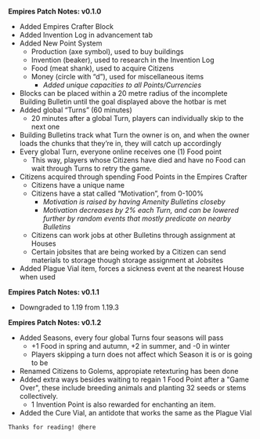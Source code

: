 __Empires Patch Notes: v0.1.0__
- Added Empires Crafter Block
- Added Invention Log in advancement tab
- Added New Point System
    - Production (axe symbol), used to buy buildings
    - Invention (beaker), used to research in the Invention Log
    - Food (meat shank), used to acquire Citizens
    - Money (circle with “d”), used for miscellaneous items
        - *Added unique capacities to all Points/Currencies*
- Blocks can be placed within a 20 metre radius of the incomplete Building Bulletin until the goal displayed above the hotbar is met
- Added global “Turns” (60 minutes)
    - 20 minutes after a global Turn, players can individually skip to the next one
- Building Bulletins track what Turn the owner is on, and when the owner loads the chunks that they’re in, they will catch up accordingly
- Every global Turn, everyone online receives one (1) Food point
    - This way, players whose Citizens have died and have no Food can wait through Turns to retry the game.
- Citizens acquired through spending Food Points in the Empires Crafter
    - Citizens have a unique name
    - Citizens have a stat called “Motivation”, from 0-100%
        - *Motivation is raised by having Amenity Bulletins closeby*
        - *Motivation decreases by 2% each Turn, and can be lowered further by random events that mostly predicate on nearby Bulletins*
    - Citizens can work jobs at other Bulletins through assignment at Houses
    - Certain jobsites that are being worked by a Citizen can send materials to storage though storage assignment at Jobsites
- Added Plague Vial item, forces a sickness event at the nearest House when used

__Empires Patch Notes: v0.1.1__
- Downgraded to 1.19 from 1.19.3

__Empires Patch Notes: v0.1.2__
- Added Seasons, every four global Turns four seasons will pass
    - +1 Food in spring and autumn, +2 in summer, and -0 in winter
    - Players skipping a turn does not affect which Season it is or is going to be
- Renamed Citizens to Golems, appropiate retexturing has been done
- Added extra ways besides waiting to regain 1 Food Point after a "Game Over", these include breeding animals and planting 32 seeds or stems collectively.
    - 1 Invention Point is also rewarded for enchanting an item.
- Added the Cure Vial, an antidote that works the same as the Plague Vial




~~~~~~~~~~~~~~~~~~~~~~~~~~~~~~~~~~~
Thanks for reading! @here

